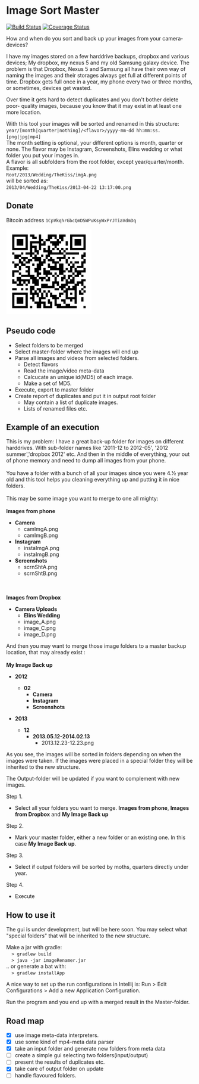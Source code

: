 Image Sort Master
============
[![Build Status](https://travis-ci.org/kotlinski/image-sort-master.svg?branch=feature%2Ftravis)](https://travis-ci.org/Springworks/android-utils) [![Coverage Status](https://img.shields.io/coveralls/kotlinski/image-sort-master.svg)](https://coveralls.io/r/kotlinski/image-sort-master)

How and when do you sort and back up your images from your camera-devices? 

I have my images stored on a few harddrive backups, dropbox and various devices; 
My dropbox, my nexus 5 and my old Samsung galaxy device. The problem is that 
Dropbox, Nexus 5 and Samsung all have their own way of naming the images and their 
storages always get full at different points of time. Dropbox gets full once in a year, 
my phone every two or three months, or sometimes, devices get wasted. 

Over time it gets hard to detect duplicates and you don't bother delete poor-
quality images, because you know that it may exist in at least one more location.

With this tool your images will be sorted and renamed in this structure:
<br>
`year/[month|quarter|nothing]/<flavor>/yyyy-mm-dd hh:mm:ss.[png|jpg|mp4]`
<br>
The month setting is optional, your different options is month, quarter or none. 
The flavor may be Instagram, Screenshots, Elins wedding or what folder you 
put your images in.<br>
A flavor is all subfolders from the root folder, except year/quarter/month.
<br>Example:<br>
`Root/2013/Wedding/TheKiss/imgA.png`
 <br>will be sorted as:<br> 
`2013/04/Wedding/TheKiss/2013-04-22 13:17:00.png`
<br>


Donate
--------
Bitcoin address `1CpVkqhrGbcQmD5WPuKsyWxPrJTiaVdmDq`

![Bitcoin address](chart.png)


Pseudo code
--------
 - Select folders to be merged
 - Select master-folder where the images will end up
 - Parse all images and videos from selected folders.
     - Detect flavors 
     - Read the image/video meta-data 
     - Calcucate an unique id(MD5) of each image.
     - Make a set of MD5.
 - Execute, export to master folder
 - Create report of duplicates and put it in output root folder
     - May contain a list of duplicate images.
     - Lists of renamed files etc. 
 

Example of an execution
--------
This is my problem: 
I have a great back-up folder for images on different harddrives. With sub-folder
names like '2011-12 to 2012-05', '2012 summer','dropbox 2012' etc. 
And then in the middle of everything, your out of phone memory and need to dump 
all images from your phone. 
<br>
<br>
You have a folder with a bunch of all your images since you were 4.½ year old 
and this tool helps you cleaning everything up and putting it in nice folders.
<br>
<br>
This may be some image you want to merge to one all mighty: 
<br>
<br>
<b>Images from phone</b>

-  <b>Camera</b>
    -  camImgA.png
    -  camImgB.png
-  <b>Instagram</b>
    -  instaImgA.png
	  -  instaImgB.png
-  <b>Screenshots</b>
    -  scrnShtA.png
	  -  scrnShtB.png

<br><br>
<b>Images from Dropbox</b>

-  <b>Camera Uploads</b>
    -  <b>Elins Wedding</b>
      -  image_A.png
      -  image_C.png
    -  image_D.png
    
 
And then you may want to merge those image folders to a master backup location, that 
may already exist :
<br>
<br>
<b>My Image Back up</b>

-  <b>2012</b>
    -  <b>02</b>
        -  <b>Camera</b>
        -  <b>Instagram</b>
        -  <b>Screenshots</b>

-  <b>2013</b>
    -  <b>12</b>
        -  <b>2013.05.12-2014.02.13</b>
            -  2013.12.23-12.23.png
            
As you see, the images will be sorted in folders depending on when the images were
taken. If the images were placed in a special folder they will be inherited 
to the new structure.

The Output-folder will be updated if you want to complement with new images.
 
Step 1. 
 - Select all your folders you want to merge. <b>Images from phone</b>, 
<b>Images from Dropbox</b> and <b>My Image Back up</b> 
 
Step 2. 
 - Mark your master folder, either a new folder or an existing one. In this 
  case <b>My Image Back up</b>. 
 
Step 3. 
 - Select if output folders will be sorted by moths, quarters directly under year.
  
Step 4.
 - Execute


How to use it
--------

The gui is under development, but will be here soon. You may select what "special folders" 
that will be inherited to the new structure. 

Make a jar with gradle: <br> 
`  > gradlew build` <br>
`  > java -jar imageRenamer.jar` <br>
.. or generate a bat with:  <br>
`  > gradlew installApp`

A nice way to set up the run configurations in Intellij is:
Run > Edit Configurations > Add a new Application Configuration.

Run the program and you end up with a merged result in the Master-folder.
 
Road map
--------

- [x] use image meta-data interpreters. 
- [x] use some kind of mp4-meta data parser
- [x] take an input folder and generate new folders from meta data
- [ ] create a simple gui selecting two folders(input/output)
- [ ] present the results of duplicates etc. 
- [x] take care of output folder on update
- [ ] handle flavoured folders. 

